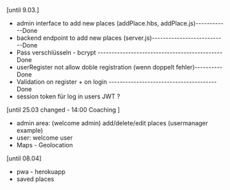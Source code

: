[until 9.03.] 

- admin interface to add new places (addPlace.hbs, addPlace.js)------------Done
- backend endpoint to add new places (server.js)---------------------------Done
- Pass verschlüsseln - bcrypt ---------------------------------------------Done
- userRegister not allow doble registration (wenn doppelt fehler)----------Done
- Validation on register + on login ---------------------------------------Done
- session token für log in users JWT ?


[until 25.03  changed - 14:00 Coaching ] 

- admin area: (welcome admin)  add/delete/edit places (usermanager example)
- user:  welcome user 
- Maps - Geolocation

[until 08.04]

- pwa - herokuapp 
- saved places 

